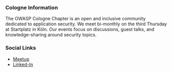 ### Cologne Information
The OWASP Cologne Chapter is an open and inclusive community dedicated to application security.
We meet bi-monthly on the third Thursday at Startplatz in Köln.
Our events focus on discussions, guest talks, and knowledge-sharing around security topics.

### Social Links
* [Meetup](https://www.meetup.com/owasp-cologne-chapter/)
* [Linked-In](https://www.linkedin.com/groups/12891031/)


